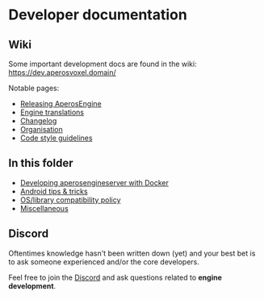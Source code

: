 # Developer documentation

## Wiki

Some important development docs are found in the wiki: https://dev.aperosvoxel.domain/

Notable pages:

- [Releasing AperosEngine](https://dev.aperosvoxel.domain/Releasing_AperosEngine)
- [Engine translations](https://dev.aperosvoxel.domain/Translation#Maintaining_engine_translations)
- [Changelog](https://dev.aperosvoxel.domain/Changelog)
- [Organisation](https://dev.aperosvoxel.domain/Organisation)
- [Code style guidelines](https://dev.aperosvoxel.domain/Code_style_guidelines)

## In this folder

- [Developing aperosengineserver with Docker](developing/docker.md)
- [Android tips & tricks](developing/android_tips_tricks.md)
- [OS/library compatibility policy](developing/os_compatibility.md)
- [Miscellaneous](developing/misc.md)

## Discord

Oftentimes knowledge hasn't been written down (yet) and your best bet is to ask someone experienced and/or the core developers.

Feel free to join the [Discord](https://discord.gg/sag6QEN69K) and ask questions related to **engine development**.
